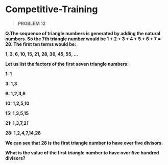 # Competitive-Training

> **PROBLEM 12**

**Q.The sequence of triangle numbers is generated by adding the natural numbers. So the 7th triangle number would be 1 + 2 + 3 + 4 + 5 + 6 + 7 = 28. The first ten terms would be:**

**1, 3, 6, 10, 15, 21, 28, 36, 45, 55, ...**

**Let us list the factors of the first seven triangle numbers:**

 **1: 1**

 **3: 1,3**

 **6: 1,2,3,6**

**10: 1,2,5,10**

**15: 1,3,5,15**

**21: 1,3,7,21**

**28: 1,2,4,7,14,28**

**We can see that 28 is the first triangle number to have over five divisors.**

**What is the value of the first triangle number to have over five hundred divisors?**
